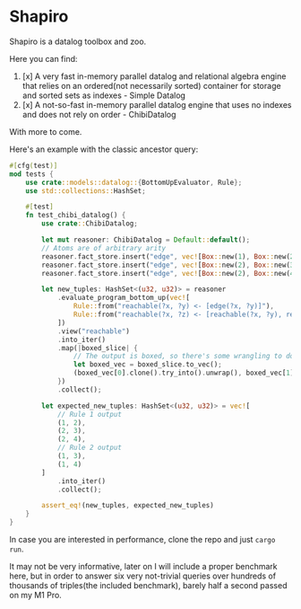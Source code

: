 # Shapiro

Shapiro is a datalog toolbox and zoo.

Here you can find:

1. [x] A very fast in-memory parallel datalog and relational algebra engine that relies on an ordered(not necessarily sorted) 
   container for storage and sorted sets as indexes - Simple Datalog
2. [x] A not-so-fast in-memory parallel datalog engine that uses no indexes and does not rely on order - ChibiDatalog

With more to come.

Here's an example with the classic ancestor query:

```rust
#[cfg(test)]
mod tests {
    use crate::models::datalog::{BottomUpEvaluator, Rule};
    use std::collections::HashSet;

    #[test]
    fn test_chibi_datalog() {
        use crate::ChibiDatalog;

        let mut reasoner: ChibiDatalog = Default::default();
        // Atoms are of arbitrary arity
        reasoner.fact_store.insert("edge", vec![Box::new(1), Box::new(2)]);
        reasoner.fact_store.insert("edge", vec![Box::new(2), Box::new(3)]);
        reasoner.fact_store.insert("edge", vec![Box::new(2), Box::new(4)]);

        let new_tuples: HashSet<(u32, u32)> = reasoner
            .evaluate_program_bottom_up(vec![
                Rule::from("reachable(?x, ?y) <- [edge(?x, ?y)]"),
                Rule::from("reachable(?x, ?z) <- [reachable(?x, ?y), reachable(?y, ?z)]"),
            ])
            .view("reachable")
            .into_iter()
            .map(|boxed_slice| {
                // The output is boxed, so there's some wrangling to do
                let boxed_vec = boxed_slice.to_vec();
                (boxed_vec[0].clone().try_into().unwrap(), boxed_vec[1].clone().try_into().unwrap())
            })
            .collect();

        let expected_new_tuples: HashSet<(u32, u32)> = vec![
            // Rule 1 output
            (1, 2),
            (2, 3),
            (2, 4),
            // Rule 2 output
            (1, 3),
            (1, 4)
        ]
            .into_iter()
            .collect();

        assert_eq!(new_tuples, expected_new_tuples)
    }
}

```

In case you are interested in performance, clone the repo and just `cargo run`.

It may not be very informative, later on I will include a proper benchmark here, but in order to answer six very not-trivial
queries over hundreds of thousands of triples(the included benchmark), barely half a second passed on my M1 Pro.